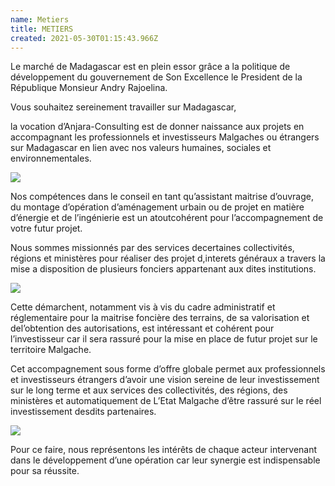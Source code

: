 ```yaml
---
name: Metiers
title: METIERS
created: 2021-05-30T01:15:43.966Z
---
```

Le marché de Madagascar est en plein essor grâce a la politique de développement du gouvernement de Son Excellence le President de la République Monsieur Andry Rajoelina.

Vous souhaitez sereinement travailler sur Madagascar,

la vocation d’Anjara-Consulting est de donner naissance aux projets en accompagnant les professionnels et investisseurs Malgaches ou étrangers sur Madagascar en lien avec nos valeurs humaines, sociales et environnementales.

![](/media/img/metier2.jpg)

Nos compétences dans le conseil en tant qu’assistant maitrise d’ouvrage, du montage d’opération d’aménagement urbain ou de projet en matière d’énergie et de l’ingénierie est un atoutcohérent pour l’accompagn​ement de votre futur projet.

Nous sommes missionnés par des services decertaines collectivités, régions et ministères pour réaliser des projet d,interets généraux a travers la mise a disposition de plusieurs fonciers appartenant aux dites institutions.

![](/media/img/pro2.jpg)

Cette démarchent, notamment vis à vis du cadre administratif et réglementaire pour la maitrise foncière des terrains, de sa valorisation et del’obtention des autorisations, est intéressant et cohérent pour l’investisseur car il sera rassuré pour la mise en place de futur projet sur le territoire Malgache.

Cet accompagnement sous forme d’offre globale permet aux professionnels et investisseurs étrangers d’avoir une vision sereine de leur investissement sur le long terme et aux services des collectivités, des régions, des ministères et automatiquement de L’Etat Malgache d’être rassuré sur le réel investissement desdits partenaires.

![](/media/img/metier1.jpg)

Pour ce faire, nous représentons les intérêts de chaque acteur intervenant dans le développement d’une opération car leur synergie est indispensable pour sa réussite.